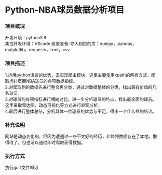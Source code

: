 # Python-NBA球员数据分析项目
### 项目概况
开发环境：python3.9  
集成开发环境：VScode 
前置准备-导入相应的库：numpy，pandas，matplotlib，requests，lxml，csv  
### 项目描述
1.运用python语言的优势，去实现爬虫模块，这里主要使用xpath的解析方式，爬取虎扑页面NBA球员的各项数据指标。  
2.对爬取到的数据先进行整合再分类，通过对数据整体的分类，找出最有价值的几名球员。  
3.对球员的各项指标进行横向对比，进一步分析球员的特点，找出最全面的球员。这里采取雷达图，动态可视化等方式进行直观分析。  
4.最后进行整体总结，分析具体一位球员的优势与不足，得出一个什么样的结论。  
###  补充说明
网站是动态变化的，但因为遭遇过一些不太好的经历，此处将数据存在了本地，懒得改了。但也可以通过即时爬取获得数据。
###  执行方式
执行gui1文件即可